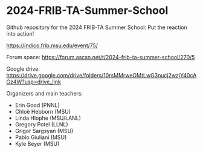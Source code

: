 # 2024-FRIB-TA-Summer-School

Github repository for the 2024 FRIB-TA Summer School: Put the reaction into action!

https://indico.frib.msu.edu/event/75/

Forum space: https://forum.ascsn.net/t/2024-frib-ta-summer-school/270/5

Google drive: https://drive.google.com/drive/folders/10rsMMrweOMtLwG3nucj2wzjY40cAGz4W?usp=drive_link

Organizers and main teachers:
*  Erin Good (PNNL)
*  Chloë Hebborn (MSU)
*  Linda Hlophe (MSU/LANL)
*  Gregory Potel (LLNL)
*  Grigor Sargsyan (MSU)
*  Pablo Giuliani (MSU)
*  Kyle Beyer (MSU)
